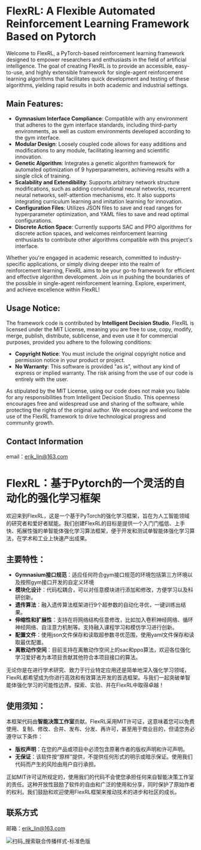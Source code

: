 # FlexRL: A Flexible Automated Reinforcement Learning Framework Based on Pytorch

Welcome to FlexRL, a PyTorch-based reinforcement learning framework designed to empower researchers and enthusiasts in the field of artificial intelligence. The goal of creating FlexRL is to provide an accessible, easy-to-use, and highly extensible framework for single-agent reinforcement learning algorithms that facilitates quick development and testing of these algorithms, yielding rapid results in both academic and industrial settings.

## Main Features:

- **Gymnasium Interface Compliance**: Compatible with any environment that adheres to the gym interface standards, including third-party environments, as well as custom environments developed according to the gym interface.
- **Modular Design**: Loosely coupled code allows for easy additions and modifications to any module, facilitating learning and scientific innovation.
- **Genetic Algorithm**: Integrates a genetic algorithm framework for automated optimization of 9 hyperparameters, achieving results with a single click of training.
- **Scalability and Extendibility**: Supports arbitrary network structure modifications, such as adding convolutional neural networks, recurrent neural networks, self-attention mechanisms, etc. It also supports integrating curriculum learning and imitation learning for innovation.
- **Configuration Files**: Utilizes JSON files to save and read ranges for hyperparameter optimization, and YAML files to save and read optimal configurations.
- **Discrete Action Space**: Currently supports SAC and PPO algorithms for discrete action spaces, and welcomes reinforcement learning enthusiasts to contribute other algorithms compatible with this project's interface.

Whether you're engaged in academic research, committed to industry-specific applications, or simply diving deeper into the realm of reinforcement learning, FlexRL aims to be your go-to framework for efficient and effective algorithm development. Join us in pushing the boundaries of the possible in single-agent reinforcement learning. Explore, experiment, and achieve excellence within FlexRL!

## Usage Notice:

The framework code is contributed by **Intelligent Decision Studio**. FlexRL is licensed under the MIT License, meaning you are free to use, copy, modify, merge, publish, distribute, sublicense, and even use it for commercial purposes, provided you adhere to the following conditions:

- **Copyright Notice**: You must include the original copyright notice and permission notice in your product or project.
- **No Warranty**: This software is provided "as is", without any kind of express or implied warranty. The risk arising from the use of our code is entirely with the user.

As stipulated by the MIT License, using our code does not make you liable for any responsibilities from Intelligent Decision Studio. This openness encourages free and widespread use and sharing of the software, while protecting the rights of the original author. We encourage and welcome the use of the FlexRL framework to drive technological progress and community growth.

## Contact Information

email：erik_lin@163.com

# FlexRL：基于Pytorch的一个灵活的自动化的强化学习框架

欢迎来到FlexRL，这是一个基于PyTorch的强化学习框架，旨在为人工智能领域的研究者和爱好者赋能。我们创建FlexRL的目标是提供一个入门门槛低、上手快、拓展性强的单智能体强化学习算法框架，便于开发和测试单智能体强化学习算法，在学术和工业上快速产出成果。

## 主要特性：

- **Gymnasium接口规范**：适应任何符合gym接口规范的环境包括第三方环境以及按照gym接口开发的自定义环境
- **模块化设计**：代码松耦合，可以对任意模块进行添加和修改，方便学习以及科研创新。
- **遗传算法**：融入遗传算法框架进行9个超参数的自动化寻优，一键训练出结果。
- **伸缩性和扩展性**：支持在将网络结构任意修改，比如加入卷积神经网络、循环神经网络、自注意力机制等。支持融入课程学习和模仿学习进行创新。
- **配置文件**：使用json文件保存和读取超参数寻优范围，使用yaml文件保存和读取最优配置。
- **离散动作空间**：目前支持在离散动作空间上的sac和ppo算法，欢迎各位强化学习爱好者为本项目贡献其他符合本项目接口的算法。

无论你是在进行学术研究、致力于行业特定应用还是简单地深入强化学习领域，FlexRL都希望成为你进行高效和有效算法开发的首选框架。与我们一起突破单智能体强化学习的可能性边界。探索、实验、并在FlexRL中取得卓越！

## 使用须知：

本框架代码由**智能决策工作室**贡献。FlexRL采用MIT许可证，这意味着您可以免费使用、复制、修改、合并、发布、分发、再许可，甚至用于商业目的，但请您务必遵守以下条件：

- **版权声明**：在您的产品或项目中必须包含原著作者的版权声明和许可声明。
- **无保证**：该软件按“原样”提供，不提供任何形式的明示或暗示保证。使用我们代码而产生的风险由用户自行承担。

正如MIT许可证所规定的，使用我们的代码不会使您承担任何来自智能决策工作室的责任。这种开放性鼓励了软件的自由和广泛的使用和分享，同时保护了原始作者的权利。我们鼓励和欢迎使用FlexRL框架来推动技术的进步和社区的成长。

## 联系方式

邮箱：erik_lin@163.com

![扫码_搜索联合传播样式-标准色版](https://github.com/Erik-Lin/FlexRL/assets/93082050/78d26b43-bc7a-4bcf-80a1-19c32f4452eb)
